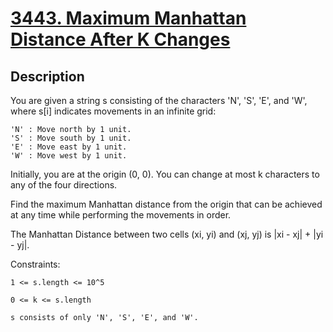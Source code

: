 
<!-- problem:start -->

# [3443. Maximum Manhattan Distance After K Changes](https://leetcode.com/problems/maximum-manhattan-distance-after-k-changes)

## Description

<!-- description:start -->

You are given a string s consisting of the characters 'N', 'S', 'E', and 'W', where s[i] indicates movements in an infinite grid:

    'N' : Move north by 1 unit.
    'S' : Move south by 1 unit.
    'E' : Move east by 1 unit.
    'W' : Move west by 1 unit.

Initially, you are at the origin (0, 0). You can change at most k characters to any of the four directions.

Find the maximum Manhattan distance from the origin that can be achieved at any time while performing the movements in order.

The Manhattan Distance between two cells (xi, yi) and (xj, yj) is |xi - xj| + |yi - yj|.

Constraints:

    1 <= s.length <= 10^5

    0 <= k <= s.length

    s consists of only 'N', 'S', 'E', and 'W'.


<!-- description:end -->
